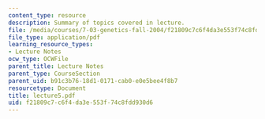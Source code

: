 ```yaml
---
content_type: resource
description: Summary of topics covered in lecture.
file: /media/courses/7-03-genetics-fall-2004/f21809c7c6f4da3e553f74c8fdd930d6_lecture5.pdf
file_type: application/pdf
learning_resource_types:
- Lecture Notes
ocw_type: OCWFile
parent_title: Lecture Notes
parent_type: CourseSection
parent_uid: b91c3b76-18d1-0171-cab0-e0e5bee4f8b7
resourcetype: Document
title: lecture5.pdf
uid: f21809c7-c6f4-da3e-553f-74c8fdd930d6
---
```

